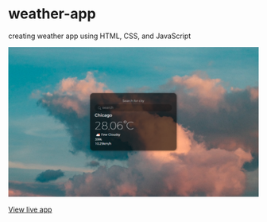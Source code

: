 # weather-app
creating weather app using HTML, CSS, and JavaScript

![App Preview](https://raw.githubusercontent.com/karmaforlife/weather-app/main/app.PNG)


[View live app](https://karmaforlife.github.io/weather-app/)
